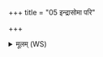 +++
title = "05 इन्द्रासोमा परि"

+++
<details><summary>मूलम् (WS)</summary>

इन्द्रासोमा परि वां भूतु विश्वत इयं मतिः कक्ष्याश्वेव वाजिना ।  
यां वां होत्रां तं परिहिनोमि मेधयेमा ब्रह्माणि नृपती इव जिन्वतम्॥ ६ ॥  
प्रति स्मरेथां तुजयद्भिरेवैर्हतं द्रुहो रक्षसो भङ्गुरावतः।  
इन्द्रासोमा दुष्कृते मा सुगं भूद् यो मा कदा चिदभिदासति द्रुहुः॥ ७ ॥  
यो मा पाकेन मनसा चरन्तमभिचष्टे अनृतेभिर्वचोभिः ।  
आपो इव काशिना सङ्गृभीता असन्नस्त्वासत इन्द्र वक्ता ॥ ८ ॥
</details>